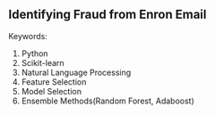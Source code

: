 ## Identifying Fraud from Enron Email
Keywords:
  1. Python
  2. Scikit-learn
  3. Natural Language Processing
  4. Feature Selection
  5. Model Selection
  6. Ensemble Methods(Random Forest, Adaboost)
